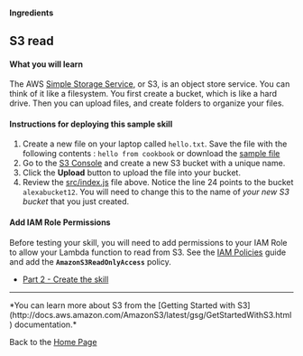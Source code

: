 #### Ingredients
## S3 read <a id="title"></a>


#### What you will learn

The AWS [Simple Storage Service](https://aws.amazon.com/s3), or S3, is an object store service.  You can think of it like a filesystem.
You first create a bucket, which is like a hard drive.  Then you can upload files, and create folders to organize your files.


#### Instructions for deploying this sample skill

1. Create a new file on your laptop called ```hello.txt```.  Save the file with the following contents : ```hello from cookbook``` or download the [sample file](https://s3-eu-west-1.amazonaws.com/alexabucket12/hello.txt)
1. Go to the [S3 Console](https://console.aws.amazon.com/s3/home) and create a new S3 bucket with a unique name.
1. Click the **Upload** button to upload the file into your bucket.
1. Review the [src/index.js](src/index.js) file above.  Notice the line 24 points to the bucket ```alexabucket12```.  You will need to change this to the name of *your new S3 bucket* that you just created.


#### Add IAM Role Permissions
Before testing your skill, you will need to add permissions to your IAM Role to allow your Lambda function to read from S3.  See the [IAM Policies](../IAM_POLICIES.md) guide and add the  **```AmazonS3ReadOnlyAccess```** policy.


 * [Part 2 - Create the skill](./PAGE2.md#title)


<hr />
 *You can learn more about S3 from the [Getting Started with S3](http://docs.aws.amazon.com/AmazonS3/latest/gsg/GetStartedWithS3.html) documentation.*

Back to the [Home Page](../../README.md#title)

